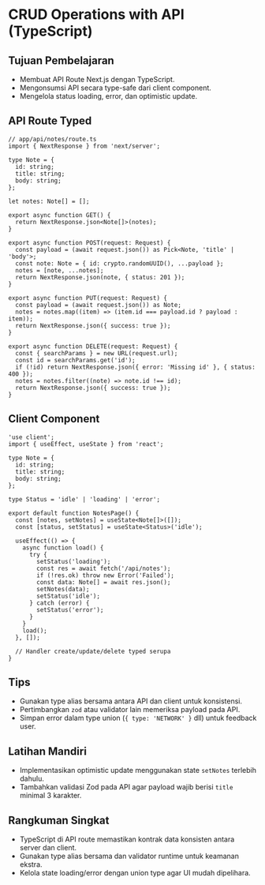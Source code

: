 # CRUD Operations with API (TypeScript)

## Tujuan Pembelajaran
- Membuat API Route Next.js dengan TypeScript.
- Mengonsumsi API secara type-safe dari client component.
- Mengelola status loading, error, dan optimistic update.

## API Route Typed
```tsx
// app/api/notes/route.ts
import { NextResponse } from 'next/server';

type Note = {
  id: string;
  title: string;
  body: string;
};

let notes: Note[] = [];

export async function GET() {
  return NextResponse.json<Note[]>(notes);
}

export async function POST(request: Request) {
  const payload = (await request.json()) as Pick<Note, 'title' | 'body'>;
  const note: Note = { id: crypto.randomUUID(), ...payload };
  notes = [note, ...notes];
  return NextResponse.json(note, { status: 201 });
}

export async function PUT(request: Request) {
  const payload = (await request.json()) as Note;
  notes = notes.map((item) => (item.id === payload.id ? payload : item));
  return NextResponse.json({ success: true });
}

export async function DELETE(request: Request) {
  const { searchParams } = new URL(request.url);
  const id = searchParams.get('id');
  if (!id) return NextResponse.json({ error: 'Missing id' }, { status: 400 });
  notes = notes.filter((note) => note.id !== id);
  return NextResponse.json({ success: true });
}
```

## Client Component
```tsx
'use client';
import { useEffect, useState } from 'react';

type Note = {
  id: string;
  title: string;
  body: string;
};

type Status = 'idle' | 'loading' | 'error';

export default function NotesPage() {
  const [notes, setNotes] = useState<Note[]>([]);
  const [status, setStatus] = useState<Status>('idle');

  useEffect(() => {
    async function load() {
      try {
        setStatus('loading');
        const res = await fetch('/api/notes');
        if (!res.ok) throw new Error('Failed');
        const data: Note[] = await res.json();
        setNotes(data);
        setStatus('idle');
      } catch (error) {
        setStatus('error');
      }
    }
    load();
  }, []);

  // Handler create/update/delete typed serupa
}
```

## Tips
- Gunakan type alias bersama antara API dan client untuk konsistensi.
- Pertimbangkan `zod` atau validator lain memeriksa payload pada API.
- Simpan error dalam type union (`{ type: 'NETWORK' }` dll) untuk feedback user.

## Latihan Mandiri
- Implementasikan optimistic update menggunakan state `setNotes` terlebih dahulu.
- Tambahkan validasi Zod pada API agar payload wajib berisi `title` minimal 3 karakter.

## Rangkuman Singkat
- TypeScript di API route memastikan kontrak data konsisten antara server dan client.
- Gunakan type alias bersama dan validator runtime untuk keamanan ekstra.
- Kelola state loading/error dengan union type agar UI mudah dipelihara.
